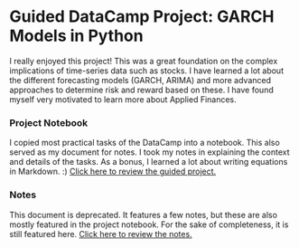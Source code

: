 # Guided DataCamp Project: GARCH Models in Python
I really enjoyed this project! This was a great foundation on the complex implications of time-series data such as stocks. I have learned a lot about the different forecasting models (GARCH, ARIMA) and more advanced approaches to determine risk and reward based on these. I have found myself very motivated to learn more about Applied Finances.

### Project Notebook
I copied most practical tasks of the DataCamp into a notebook. This also served as my document for notes. I took my notes in explaining the context and details of the tasks. As a bonus, I learned a lot about writing equations in Markdown. :)
[Click here to review the guided project.](notebook.ipynb)

### Notes
This document is deprecated. It features a few notes, but these are also mostly featured in the project notebook. For the sake of completeness, it is still featured here.
[Click here to review the notes.](notes.md)

